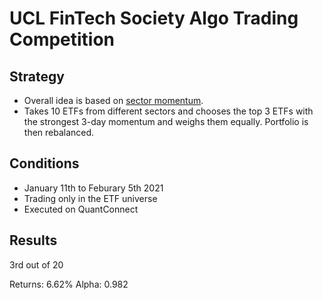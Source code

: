 # UCL FinTech Society Algo Trading Competition

## Strategy
- Overall idea is based on [sector momentum](https://quantpedia.com/strategies/sector-momentum-rotational-system/).
- Takes 10 ETFs from different sectors and chooses the top 3 ETFs with the strongest 3-day momentum and weighs them equally. Portfolio is then rebalanced.

## Conditions
- January 11th to Feburary 5th 2021
- Trading only in the ETF universe
- Executed on QuantConnect

## Results
3rd out of 20

Returns: 6.62%
Alpha: 0.982
